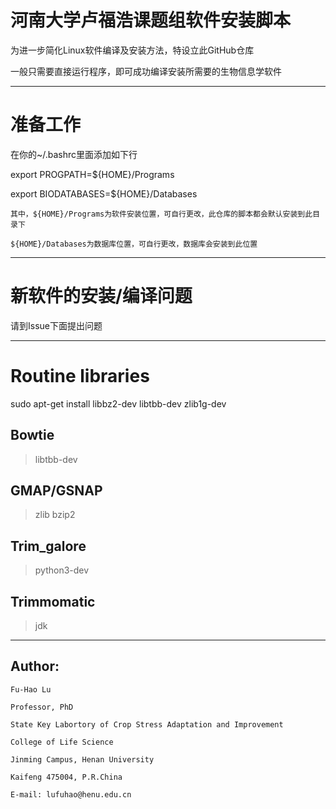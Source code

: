 # 河南大学卢福浩课题组软件安装脚本

为进一步简化Linux软件编译及安装方法，特设立此GitHub仓库

一般只需要直接运行程序，即可成功编译安装所需要的生物信息学软件

---

# 准备工作

在你的~/.bashrc里面添加如下行

export PROGPATH=${HOME}/Programs

export BIODATABASES=${HOME}/Databases

    其中，${HOME}/Programs为软件安装位置，可自行更改，此仓库的脚本都会默认安装到此目录下

    ${HOME}/Databases为数据库位置，可自行更改，数据库会安装到此位置

---

# 新软件的安装/编译问题

请到Issue下面提出问题

---

# Routine libraries

sudo apt-get install libbz2-dev libtbb-dev zlib1g-dev

## Bowtie

> libtbb-dev

## GMAP/GSNAP

> zlib bzip2

## Trim_galore

> python3-dev 

## Trimmomatic

> jdk

---

## Author:
    Fu-Hao Lu

    Professor, PhD

    State Key Labortory of Crop Stress Adaptation and Improvement

    College of Life Science

    Jinming Campus, Henan University

    Kaifeng 475004, P.R.China

    E-mail: lufuhao@henu.edu.cn
